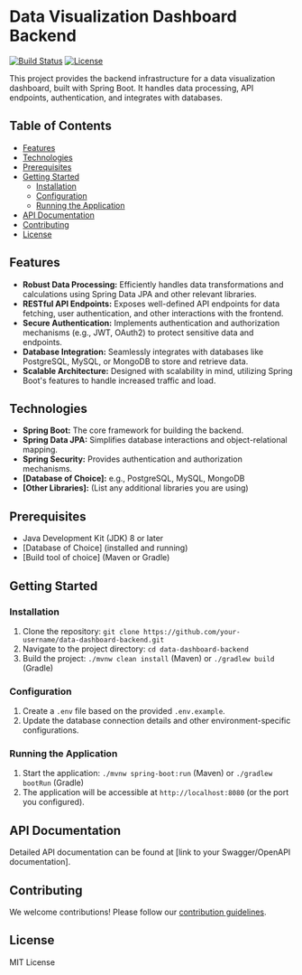 # Data Visualization Dashboard Backend

[![Build Status](https://travis-ci.org/your-username/data-dashboard-backend.svg?branch=master)](https://travis-ci.org/your-username/data-dashboard-backend)  [![License](https://img.shields.io/badge/License-MIT-yellow.svg)](https://opensource.org/licenses/MIT)

This project provides the backend infrastructure for a data visualization dashboard, built with Spring Boot. It handles data processing, API endpoints, authentication, and integrates with databases.

## Table of Contents

- [Features](#features)
- [Technologies](#technologies)
- [Prerequisites](#prerequisites)
- [Getting Started](#getting-started)
   - [Installation](#installation)
   - [Configuration](#configuration)
   - [Running the Application](#running-the-application)
- [API Documentation](#api-documentation)
- [Contributing](#contributing)
- [License](#license)

## Features

- **Robust Data Processing:** Efficiently handles data transformations and calculations using Spring Data JPA and other relevant libraries.
- **RESTful API Endpoints:** Exposes well-defined API endpoints for data fetching, user authentication, and other interactions with the frontend.
- **Secure Authentication:** Implements authentication and authorization mechanisms (e.g., JWT, OAuth2) to protect sensitive data and endpoints.
- **Database Integration:** Seamlessly integrates with databases like PostgreSQL, MySQL, or MongoDB to store and retrieve data.
- **Scalable Architecture:** Designed with scalability in mind, utilizing Spring Boot's features to handle increased traffic and load.

## Technologies

- **Spring Boot:** The core framework for building the backend.
- **Spring Data JPA:** Simplifies database interactions and object-relational mapping.
- **Spring Security:** Provides authentication and authorization mechanisms.
- **[Database of Choice]:** e.g., PostgreSQL, MySQL, MongoDB
- **[Other Libraries]:** (List any additional libraries you are using)

## Prerequisites

- Java Development Kit (JDK) 8 or later
- [Database of Choice] (installed and running)
- [Build tool of choice] (Maven or Gradle)

## Getting Started

### Installation

1. Clone the repository: `git clone https://github.com/your-username/data-dashboard-backend.git`
2. Navigate to the project directory: `cd data-dashboard-backend`
3. Build the project: `./mvnw clean install` (Maven) or `./gradlew build` (Gradle)

### Configuration

1. Create a `.env` file based on the provided `.env.example`.
2. Update the database connection details and other environment-specific configurations.

### Running the Application

1. Start the application: `./mvnw spring-boot:run` (Maven) or `./gradlew bootRun` (Gradle)
2. The application will be accessible at `http://localhost:8080` (or the port you configured).

## API Documentation

Detailed API documentation can be found at [link to your Swagger/OpenAPI documentation].

## Contributing

We welcome contributions! Please follow our [contribution guidelines](CONTRIBUTING.md).

## License

MIT License
